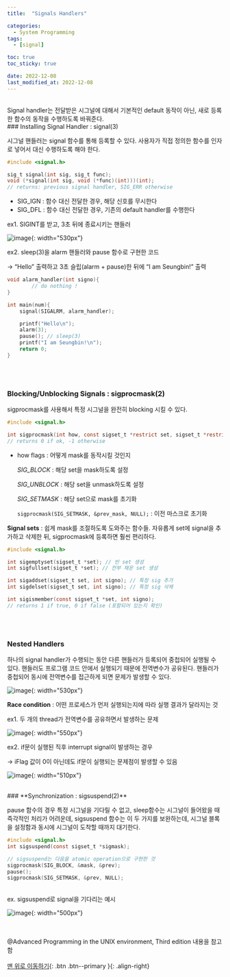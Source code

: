 ```yaml
---
title:  "Signals Handlers" 

categories:
  - System Programming
tags:
  - [signal]

toc: true
toc_sticky: true

date: 2022-12-08
last_modified_at: 2022-12-08
---
```


<br/>
Signal handler는 전달받은 시그널에 대해서 기본적인 default 동작이 아닌, 새로 등록한 함수의 동작을 수행하도록 바꿔준다. 

<br/>
### Installing Signal Handler : signal(3)

시그널 핸들러는 signal 함수를 통해 등록할 수 있다. 사용자가 직접 정의한 함수를 인자로 넣어서 대신 수행하도록 해야 한다. 

```c
#include <signal.h>

sig_t signal(int sig, sig_t func);
void (*signal(int sig, void (*func)(int)))(int);
// returns: previous signal handler, SIG_ERR otherwise
```

- SIG_IGN : 함수 대신 전달한 경우, 해당 신호를 무시한다
- SIG_DFL : 함수 대신 전달한 경우, 기존의 default handler를 수행한다

ex1. SIGINT를 받고, 3초 뒤에 종료시키는 핸들러

![image](https://user-images.githubusercontent.com/86834982/206746381-bd4e89ce-0189-4fed-8c3b-203e1adaa81e.png){: width="530px"}

ex2. sleep(3)을 alarm 핸들러와 pause 함수로 구현한 코드

-> “Hello” 출력하고 3초 슬립(alarm + pause)한 뒤에 “I am Seungbin!” 출력

```c
void alarm_handler(int signo){
		// do nothing !
}

int main(num){
	signal(SIGALRM, alarm_handler);

	printf("Hello\n");
	alarm(3);
	pause(); // sleep(3)
	printf("I am Seungbin!\n");
	return 0;
}
```

<br/><br/>
### Blocking/Unblocking Signals : sigprocmask(2)

sigprocmask를 사용해서 특정 시그널을 완전히 blocking 시킬 수 있다. 

```c
#include <signal.h>

int sigprocmask(int how, const sigset_t *restrict set, sigset_t *restrict oset);
// returns 0 if ok, -1 otherwise
```

- how flags : 어떻게 mask를 동작시킬 것인지
    
    *SIG_BLOCK* :  해당 set을 mask하도록 설정 
    
    *SIG_UNBLOCK* : 해당 set을 unmask하도록 설정 
    
    *SIG_SETMASK* : 해당 set으로 mask를 초기화
    
    `sigprocmask(SIG_SETMASK, &prev_mask, NULL);` : 이전 마스크로 초기화
    

**Signal sets** : 쉽게 mask를 조절하도록 도와주는 함수들. 자유롭게 set에 signal을 추가하고 삭제한 뒤, sigprocmask에 등록하면 훨씬 편리하다. 

```c
#include <signal.h>

int sigemptyset(sigset_t *set); // 빈 set 생성
int sigfullset(sigset_t *set); // 전부 채운 set 생성

int sigaddset(sigset_t set, int signo); // 특정 sig 추가 
int sigdelset(sigset_t set, int signo); // 특정 sig 삭제 

int sigismember(const sigset_t *set, int signo);
// returns 1 if true, 0 if false (포함되어 있는지 확인)
```
<br/><br/>
### **Nested Handlers**

하나의 signal handler가 수행되는 동안 다른 핸들러가 등록되어 중첩되어 실행될 수 있다. 핸들러도 프로그램 코드 안에서 실행되기 때문에 전역변수가 공유된다. 핸들러가 중첩되어 동시에 전역변수를 접근하게 되면 문제가 발생할 수 있다. 

![image](https://user-images.githubusercontent.com/86834982/206746387-1e399e2f-dca7-40ad-8c0d-7b3bc1c576eb.png){: width="530px"}

**Race condition** : 어떤 프로세스가 먼저 실행되는지에 따라 실행 결과가 달라지는 것 

ex1. 두 개의 thread가 전역변수를 공유하면서 발생하는 문제 

![image](https://user-images.githubusercontent.com/86834982/206746391-f17059e1-6e8e-421e-8ebb-5e69a5208d5e.png){: width="550px"}

ex2. if문이 실행된 직후 interrupt signal이 발생하는 경우

-> iFlag 값이 0이 아닌데도 if문이 실행되는 문제점이 발생할 수 있음 

![image](https://user-images.githubusercontent.com/86834982/206746393-161d4c40-1845-4bd5-9028-4af358881694.png){: width="510px"}

<br/>
### **Synchronization : sigsuspend(2)**

pause 함수의 경우 특정 시그널을 기다릴 수 없고, sleep함수는 시그널이 들어왔을 때 즉각적인 처리가 어려운데,  sigsuspend 함수는 이 두 가지를 보완하는데, 시그널 블록을 설정함과 동시에 시그널이 도착할 때까지 대기한다. 

```c
#include <signal.h>
int sigsuspend(const sigset_t *sigmask);

// sigsuspend는 다음을 atomic operation으로 구현한 것
sigprocmask(SIG_BLOCK, &mask, &prev);
pause();
sigprocmask(SIG_SETMASK, &prev, NULL);
```
<br/>
ex. sigsuspend로 signal을 기다리는 예시

![image](https://user-images.githubusercontent.com/86834982/206746395-8ac75be7-1c3f-482d-95af-305a1d01bad8.png){: width="500px"}


<br/><br/>
@Advanced Programming in the UNIX environment, Third edition 내용을 참고함
<br/><br/>
[맨 위로 이동하기](#){: .btn .btn--primary }{: .align-right}
